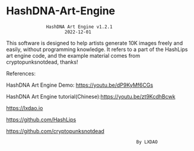 # HashDNA-Art-Engine



                   HashDNA Art Engine v1.2.1
                          2022-12-01

   This software is designed to help artists generate 10K images
   freely and easily, without programming knowledge. It refers to
   a part of the HashLips art engine code, and the example material
   comes from cryptopunksnotdead, thanks!

References:

   HashDNA Art Engine Demo: https://youtu.be/dP9KyMf6CGs
   
   HashDNA Art Engine tutorial(Chinese):https://youtu.be/zt9KcdhBcwk

   https://lxdao.io
   
   https://github.com/HashLips
   
   https://github.com/cryptopunksnotdead
   

                                                     By LXDAO

